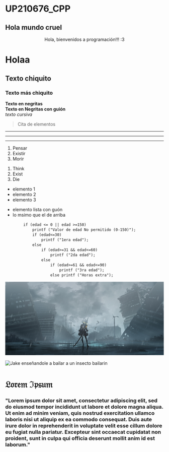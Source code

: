 # UP210676_CPP
## Hola mundo cruel

<center>
Hola, bienvenidos a programación!!! :3
</center>

# Holaa
## Texto chiquito 
### Texto más chiquito
**Texto en negritas**   
__Texto en Negritas con guión__  
*texto cursiva*
>Cita de elementos
---  
___  
***  

1. Pensar
1. Existir
1. Morir

<ol>
<li>Think</li>  
<li>Exist</li>  
<li>Die</li>  
</ol>        
       
  
* elemento 1               
* elemento 2
* elemento 3

- elemento lista con guón
- lo msimo que el de arriba 


```
        if (edad <= 0 || edad >=150)
            printf ("Valor de edad No permitido (0-150)");
            if (edad<=30)
                printf ("1era edad");
            else 
                if (edad>=31 && edad<=60)
                    printf ("2da edad");
                else
                    if (edad>=61 && edad<=90)
                        printf ("3ra edad");    
                    else printf ("Horas extra");

```

![nierautomata2b](/Unidad1/img/iTVzMDAt.jpg "2b de Nier Automata")


![Jake enseñandole a bailar a un insecto bailarin](https://i.pinimg.com/originals/70/d6/02/70d6028a8d9044d969c0acb7685fd2e1.gif "Jake bailando")

# 𝔏𝔬𝔯𝔢𝔪 ℑ𝔭𝔰𝔲𝔪
### "Lorem ipsum dolor sit amet, consectetur adipiscing elit, sed do eiusmod tempor incididunt ut labore et dolore magna aliqua. Ut enim ad minim veniam, quis nostrud exercitation ullamco laboris nisi ut aliquip ex ea commodo consequat. Duis aute irure dolor in reprehenderit in voluptate velit esse cillum dolore eu fugiat nulla pariatur. Excepteur sint occaecat cupidatat non proident, sunt in culpa qui officia deserunt mollit anim id est laborum."
